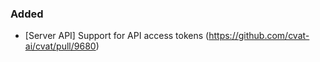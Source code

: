 ### Added

- \[Server API\] Support for API access tokens
  (<https://github.com/cvat-ai/cvat/pull/9680>)
